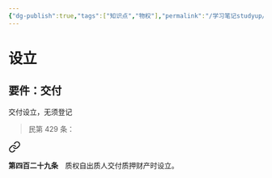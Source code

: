 ```yaml
---
{"dg-publish":true,"tags":["知识点","物权"],"permalink":"/学习笔记studyup/物权法学/动产质权/","dgPassFrontmatter":true,"created":"2024-11-28T20:50:27.611+08:00","updated":"2024-11-28T20:51:21.564+08:00"}
---
```


# 设立
## 要件：交付
交付设立，无须登记
>民第 429 条：
<div class="transclusion internal-embed is-loaded"><a class="markdown-embed-link" href="/////#t429" aria-label="Open link"><svg xmlns="http://www.w3.org/2000/svg" width="24" height="24" viewBox="0 0 24 24" fill="none" stroke="currentColor" stroke-width="2" stroke-linecap="round" stroke-linejoin="round" class="svg-icon lucide-link"><path d="M10 13a5 5 0 0 0 7.54.54l3-3a5 5 0 0 0-7.07-7.07l-1.72 1.71"></path><path d="M14 11a5 5 0 0 0-7.54-.54l-3 3a5 5 0 0 0 7.07 7.07l1.71-1.71"></path></svg></a><div class="markdown-embed">



**第四百二十九条**　质权自出质人交付质押财产时设立。 

</div></div>
